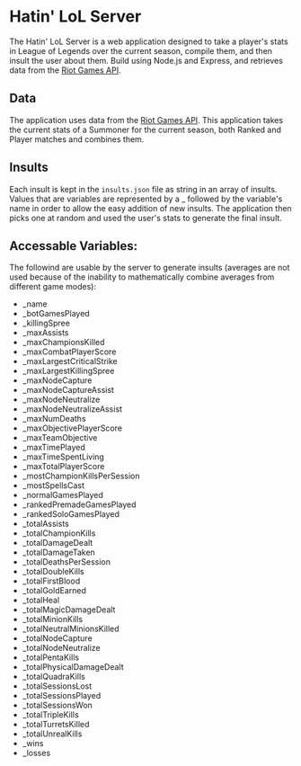 Hatin' LoL Server
=================
The Hatin' LoL Server is a web application designed to take a player's stats in League of Legends over the current season, compile them, and then insult the user about them.  Build using Node.js and Express, and retrieves data from the [Riot Games API](https://developer.riotgames.com/ "Riot Games API").

Data
----
The application uses data from the [Riot Games API](https://developer.riotgames.com/ "Riot Games API").  This application takes the current stats of a Summoner for the current season, both Ranked and Player matches and combines them.

Insults
-------

Each insult is kept in the `insults.json` file as string in an array of insults.  Values that are variables are represented by a _ followed by the variable's name in order to allow the easy addition of new insults.  The application then picks one at random and used the user's stats to generate the final insult.

Accessable Variables:
---------------------

The followind are usable by the server to generate insults (averages are not used because of the inability to mathematically combine averages from different game modes):
- _name
- _botGamesPlayed
- _killingSpree
- _maxAssists
- _maxChampionsKilled
- _maxCombatPlayerScore
- _maxLargestCriticalStrike
- _maxLargestKillingSpree
- _maxNodeCapture
- _maxNodeCaptureAssist
- _maxNodeNeutralize
- _maxNodeNeutralizeAssist
- _maxNumDeaths
- _maxObjectivePlayerScore
- _maxTeamObjective
- _maxTimePlayed
- _maxTimeSpentLiving
- _maxTotalPlayerScore
- _mostChampionKillsPerSession
- _mostSpellsCast
- _normalGamesPlayed
- _rankedPremadeGamesPlayed
- _rankedSoloGamesPlayed
- _totalAssists
- _totalChampionKills
- _totalDamageDealt
- _totalDamageTaken
- _totalDeathsPerSession
- _totalDoubleKills
- _totalFirstBlood
- _totalGoldEarned
- _totalHeal
- _totalMagicDamageDealt
- _totalMinionKills
- _totalNeutralMinionsKilled
- _totalNodeCapture
- _totalNodeNeutralize
- _totalPentaKills
- _totalPhysicalDamageDealt
- _totalQuadraKills
- _totalSessionsLost
- _totalSessionsPlayed
- _totalSessionsWon
- _totalTripleKills
- _totalTurretsKilled
- _totalUnrealKills
- _wins
- _losses
